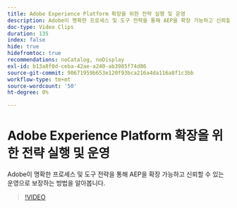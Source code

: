 ```yaml
---
title: Adobe Experience Platform 확장을 위한 전략 실행 및 운영
description: Adobe이 명확한 프로세스 및 도구 전략을 통해 AEP을 확장 가능하고 신뢰할 수 있는 운영으로 보장하는 방법을 알아봅니다.
doc-type: Video Clips
duration: 135
index: false
hide: true
hidefromtoc: true
recommendations: noCatalog, noDisplay
exl-id: b13a8f0d-ceba-42ae-a240-ab3985f74d86
source-git-commit: 90671959b653e120f93bca216a4da116a8f1c3bb
workflow-type: tm+mt
source-wordcount: '50'
ht-degree: 0%

---
```


# Adobe Experience Platform 확장을 위한 전략 실행 및 운영

Adobe이 명확한 프로세스 및 도구 전략을 통해 AEP을 확장 가능하고 신뢰할 수 있는 운영으로 보장하는 방법을 알아봅니다.

<!-- 62_S655_3442541_134_run-and-operate-strategies-for-scaling-adobe-experience-platform -->
>[!VIDEO](https://video.tv.adobe.com/v/3458255/?learn=on&enablevpops=true)
